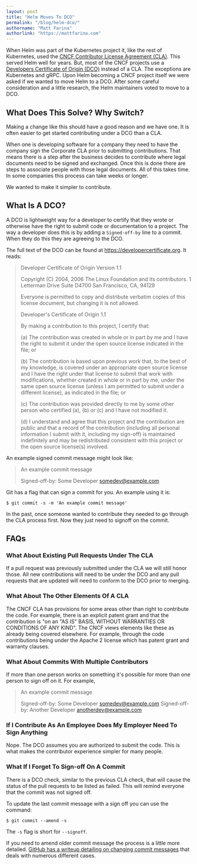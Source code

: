 ```yaml
---
layout: post
title: "Helm Moves To DCO"
permalink: "/blog/helm-dco/"
authorname: "Matt Farina"
authorlink: "https://mattfarina.com"
---
```


When Helm was part of the Kubernetes project it, like the rest of Kubernetes, used the [CNCF Contributor License Agreement (CLA)](https://github.com/cncf/cla). This served Helm well for years. But, most of the CNCF projects use a [Developers Certificate of Origin (DCO)](https://developercertificate.org/) instead of a CLA. The exceptions are Kubernetes and gRPC. Upon Helm becoming a CNCF project itself we were asked if we wanted to move Helm to a DCO. After some careful consideration and a little research, the Helm maintainers voted to move to a DCO.  <!--more-->
## What Does This Solve? Why Switch?

Making a change like this should have a good reason and we have one. It is often easier to get started contributing under a DCO than a CLA.

When one is developing software for a company they need to have the company sign the Corporate CLA prior to submitting contributions. That means there is a step after the business decides to contribute where legal documents need to be signed and exchanged. Once this is done there are steps to associate people with those legal documents. All of this takes time. In some companies this process can take weeks or longer.

We wanted to make it simpler to contribute.

## What Is A DCO?

A DCO is lightweight way for a developer to certify that they wrote or otherwise have the right to submit code or documentation to a project. The way a developer does this is by adding a `Signed-off-by` line to a commit. When they do this they are agreeing to the DCO.

The full text of the DCO can be found at https://developercertificate.org. It reads:

> Developer Certificate of Origin
> Version 1.1
>
> Copyright (C) 2004, 2006 The Linux Foundation and its contributors.
> 1 Letterman Drive
> Suite D4700
> San Francisco, CA, 94129
> 
> Everyone is permitted to copy and distribute verbatim copies of this
> license document, but changing it is not allowed.
> 
> 
> Developer's Certificate of Origin 1.1
> 
> By making a contribution to this project, I certify that:
> 
> (a) The contribution was created in whole or in part by me and I
>     have the right to submit it under the open source license
>     indicated in the file; or
> 
> (b) The contribution is based upon previous work that, to the best
>     of my knowledge, is covered under an appropriate open source
>     license and I have the right under that license to submit that
>     work with modifications, whether created in whole or in part
>     by me, under the same open source license (unless I am
>     permitted to submit under a different license), as indicated
>     in the file; or
> 
> (c) The contribution was provided directly to me by some other
>     person who certified (a), (b) or (c) and I have not modified
>     it.
> 
> (d) I understand and agree that this project and the contribution
>     are public and that a record of the contribution (including all
>     personal information I submit with it, including my sign-off) is
>     maintained indefinitely and may be redistributed consistent with
>     this project or the open source license(s) involved.

An example signed commit message might look like:

> An example commit message
> 
> Signed-off-by: Some Developer <somedev@example.com>

Git has a flag that can sign a commit for you. An example using it is:

```
$ git commit -s -m 'An example commit message'
```

In the past, once someone wanted to contribute they needed to go through the CLA process first. Now they just need to signoff on the commit.

## FAQs

### What About Existing Pull Requests Under The CLA

If a pull request was previously submitted under the CLA we will still honor those. All new contributions will need to be under the DCO and any pull requests that are updated will need to conform to the DCO prior to merging.

### What About The Other Elements Of A CLA

The CNCF CLA has provisions for some areas other than right to contribute the code. For example, there is an explicit patent grant and that the contribution is "on an "AS IS" BASIS, WITHOUT WARRANTIES OR CONDITIONS OF ANY KIND". The CNCF views elements like these as already being covered elsewhere. For example, through the code contributions being under the Apache 2 license which has patent grant and warranty clauses.

### What About Commits With Multiple Contributors

If more than one person works on something it's possible for more than one person to sign off on it. For example,

> An example commit message
> 
> Signed-off-by: Some Developer <somedev@example.com>
> Signed-off-by: Another Developer <anotherdev@example.com>

### If I Contribute As An Employee Does My Employer Need To Sign Anything

Nope. The DCO assumes you are authorized to submit the code. This is what makes the contributor experience simpler for many people.

### What If I Forget To Sign-off On A Commit

There is a DCO check, similar to the previous CLA check, that will cause the status of the pull requests to be listed as failed. This will remind everyone that the commit was not signed off.

To update the last commit message with a sign off you can use the command:

```
$ git commit --amend -s
```

The `-s` flag is short for `--signoff`.

If you need to amend older commit message the process is a little more detailed. [GitHub has a writeup detailing on changing commit messages](https://help.github.com/articles/changing-a-commit-message/) that deals with numerous different cases.
